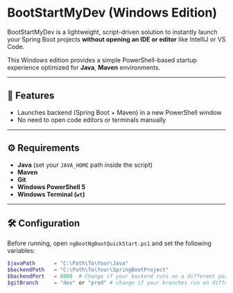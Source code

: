 # BootStartMyDev (Windows Edition)

BootStartMyDev is a lightweight, script-driven solution to instantly launch your Spring Boot projects **without opening an IDE or editor** like IntelliJ or VS Code.

This Windows edition provides a simple PowerShell-based startup experience optimized for **Java**, **Maven** environments.

---

## 🚀 Features

- Launches backend (Spring Boot + Maven) in a new PowerShell window
- No need to open code editors or terminals manually

---

## ⚙️ Requirements

- **Java** (set your `JAVA_HOME` path inside the script)
- **Maven**
- **Git**
- **Windows PowerShell 5**
- **Windows Terminal (`wt`)**

---

## 🛠️ Configuration

Before running, open `ngBootNgBootQuickStart.ps1` and set the following variables:

```powershell
$javaPath      = "C:\Path\To\Your\Java" 
$backendPath   = "C:\Path\To\Your\SpringBootProject"
$backendPort   = 8080  # Change if your backend runs on a different port
$gitBranch     = "dev" or "prod" # change if your branches run on different branch
